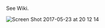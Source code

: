 See Wiki.

![Screen Shot 2017-05-23 at 20 12 14](https://github.com/nyotis/RenderingPreviewer/assets/658719/4f79507c-0c1e-4f11-985f-2884dd5607c6)
